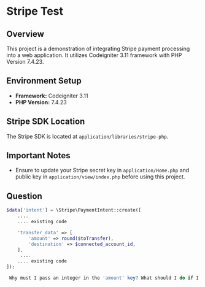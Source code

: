 # Stripe Test

## Overview
This project is a demonstration of integrating Stripe payment processing into a web application. It utilizes Codeigniter 3.11 framework with PHP Version 7.4.23.

## Environment Setup
- **Framework:** Codeigniter 3.11
- **PHP Version:** 7.4.23

## Stripe SDK Location
The Stripe SDK is located at `application/libraries/stripe-php`.

## Important Notes
- Ensure to update your Stripe secret key in `application/Home.php` and public key in `application/view/index.php` before using this project.

## Question
```php
$data['intent'] = \Stripe\PaymentIntent::create([
    ....
    .... existing code

    'transfer_data' => [
        'amount' => round($toTransfer),
        'destination' => $connected_account_id,
    ],
     ....
    .... existing code
]); 

 Why must I pass an integer in the 'amount' key? What should I do if I want to pass a fractional value?


